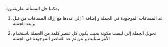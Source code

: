 يمكننا حل المسألة بطريقتين:ـ
1. عد المسافات الموجودة في الجملة و إضافة 1 إلى عددها مع إزالة المسافات من قبل و بعد الجملة

2. تحويل الجملة إلى ليست مكونة بحيث يكون كل عنصر كلمة من الجملة باستخدام الأمر سبليت و من ثم عد العناصر الموجودة في الجملة